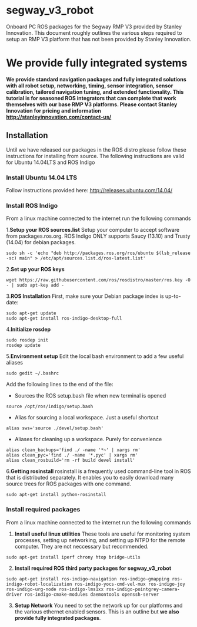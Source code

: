 # segway_v3_robot
Onboard PC ROS packages for the Segway RMP V3 provided by Stanley Innovation. This document roughly outlines the various steps required to setup an RMP V3 platform that has not been provided by Stanley Innovation.

# We provide fully integrated systems
**We provide standard navigation packages and fully integrated solutions with all robot setup, networking, timing, sensor integration, sensor calibration, tailored navigation tuning, and extended functionality. This tutorial is for seasoned ROS integrators that can complete that work themselves with our base RMP V3 platforms. Please contact Stanley Innovation for pricing and information http://stanleyinnovation.com/contact-us/**

## Installation
Until we have released our packages in the ROS distro please follow these instructions for installing from source. The following instructions are valid for Ubuntu 14.04LTS and ROS Indigo

### Install Ubuntu 14.04 LTS
Follow instructions provided here:
http://releases.ubuntu.com/14.04/

### Install ROS Indigo
From a linux machine connected to the internet run the following commands

1.**Setup your ROS sources.list**
Setup your computer to accept software from packages.ros.org. ROS Indigo ONLY supports Saucy (13.10) and Trusty (14.04) for debian packages.
```
sudo sh -c 'echo "deb http://packages.ros.org/ros/ubuntu $(lsb_release -sc) main" > /etc/apt/sources.list.d/ros-latest.list'
``` 

2.**Set up your ROS keys**
```
wget https://raw.githubusercontent.com/ros/rosdistro/master/ros.key -O - | sudo apt-key add -
``` 

3.**ROS Installation**
First, make sure your Debian package index is up-to-date:
```
sudo apt-get update
sudo apt-get install ros-indigo-desktop-full
``` 

4.**Initialize rosdep**
```
sudo rosdep init
rosdep update
``` 

5.**Environment setup**
Edit the local bash environment to add a few useful aliases
```
sudo gedit ~/.bashrc
``` 
Add the following lines to the end of the file:
* Sources the ROS setup.bash file when new terminal is opened
```
source /opt/ros/indigo/setup.bash
```
* Alias for sourcing a local workspace. Just a useful shortcut
```
alias sws='source ./devel/setup.bash'
```
* Aliases for cleaning up a workspace. Purely for convenience
```
alias clean_backups='find ./ -name '*~' | xargs rm'
alias clean_pyc='find ./ -name '*.pyc' | xargs rm'
alias clean_rosbuild='rm -rf build devel install'
``` 

6.**Getting rosinstall**
rosinstall is a frequently used command-line tool in ROS that is distributed separately. It enables you to easily download many source trees for ROS packages with one command.
```
sudo apt-get install python-rosinstall
```

### Install required packages
From a linux machine connected to the internet run the following commands

1. **Install useful linux utilities**
These tools are useful for monitoring system processes, setting up networking, and setting up NTPD for the remote computer. They are not neccessary but recommended.
```
sudo apt-get install iperf chrony htop bridge-utils
```
2. **Install required ROS third party packages for segway_v3_robot**
```
sudo apt-get install ros-indigo-navigation ros-indigo-gmapping ros-indigo-robot-localization ros-indigo-yocs-cmd-vel-mux ros-indigo-joy ros-indigo-urg-node ros-indigo-lms1xx ros-indigo-pointgrey-camera-driver ros-indigo-cmake-modules daemontools openssh-server
```
3. **Setup Network**
You need to set the network up for our platforms and the various ethernet enabled sensors. This is an outline but **we also provide fully integrated packages**.
